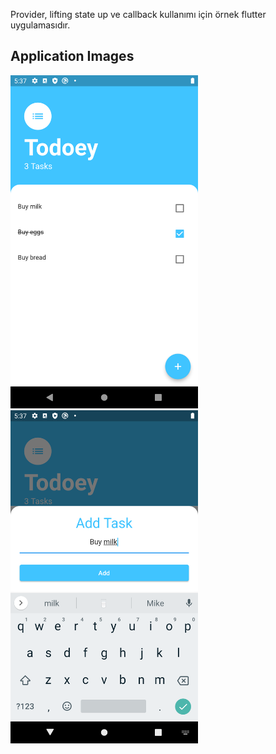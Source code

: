 Provider, lifting state up ve callback kullanımı için örnek flutter uygulamasıdır.

## Application Images


<img src="images/todo-1.png" width="300"> <img src="images/todo-2.png" width="300">
